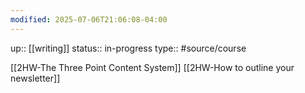 ```yaml
---
modified: 2025-07-06T21:06:08-04:00
---
```


up::  [[writing]]
status:: in-progress
type:: #source/course


[[2HW-The Three Point Content System]]
[[2HW-How to outline your newsletter]]